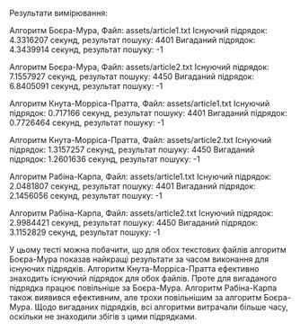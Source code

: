 Результати вимірювання:

Алгоритм Боєра-Мура, Файл: assets/article1.txt
Існуючий підрядок: 4.3316207 секунд, результат пошуку: 4401
Вигаданий підрядок: 4.3439914 секунд, результат пошуку: -1

Алгоритм Боєра-Мура, Файл: assets/article2.txt
Існуючий підрядок: 7.1557927 секунд, результат пошуку: 4450
Вигаданий підрядок: 6.8405091 секунд, результат пошуку: -1

Алгоритм Кнута-Морріса-Пратта, Файл: assets/article1.txt
Існуючий підрядок: 0.717166 секунд, результат пошуку: 4401
Вигаданий підрядок: 0.7726464 секунд, результат пошуку: -1

Алгоритм Кнута-Морріса-Пратта, Файл: assets/article2.txt
Існуючий підрядок: 1.3157257 секунд, результат пошуку: 4450
Вигаданий підрядок: 1.2601636 секунд, результат пошуку: -1

Алгоритм Рабіна-Карпа, Файл: assets/article1.txt
Існуючий підрядок: 2.0481807 секунд, результат пошуку: 4401
Вигаданий підрядок: 2.1456056 секунд, результат пошуку: -1

Алгоритм Рабіна-Карпа, Файл: assets/article2.txt
Існуючий підрядок: 2.9984421 секунд, результат пошуку: 4450
Вигаданий підрядок: 3.1152829 секунд, результат пошуку: -1


У цьому тесті можна побачити, що для обох текстових файлів алгоритм Боєра-Мура показав найкращі результати за часом виконання для існуючих підрядків. 
Алгоритм Кнута-Морріса-Пратта ефективно знаходить існуючий підрядок для обох файлів. Проте для вигаданого підрядка працює повільніше за Боєра-Мура.
Алгоритм Рабіна-Карпа також виявився ефективним, але трохи повільнішим за алгоритм Боєра-Мура. 
Щодо вигаданих підрядків, всі алгоритми витрачали більше часу, оскільки не знаходили збігів з цими підрядками.